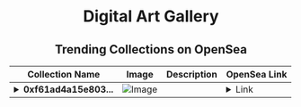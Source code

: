 <div align="center">

# Digital Art Gallery

## Trending Collections on OpenSea

| Collection Name                       | Image                                                                                     | Description                       | OpenSea Link                                                                                          |
|---------------------------------------|-------------------------------------------------------------------------------------------|-----------------------------------|--------------------------------------------------------------------------------------------------------|
| **<details><summary>0xf61ad4a15e803...</summary>0xf61ad4a15e803911731aec2cee372e0f96e4d0ac</details>** | ![Image](https://i2.seadn.io/optimism/0xaa5a57aea0360a3ef97ca3dbd730dfef1fef5765/0553b06cfcbe6ba9b1e38bdc613fda/0e0553b06cfcbe6ba9b1e38bdc613fda.jpeg?w=200&auto=format) |  | <details><summary>Link</summary>[0xf61ad4a15e803911731aec2cee372e0f96e4d0ac](https://opensea.io/collection/0xf61ad4a15e803911731aec2cee372e0f96e4d0ac)</details> |

</div>